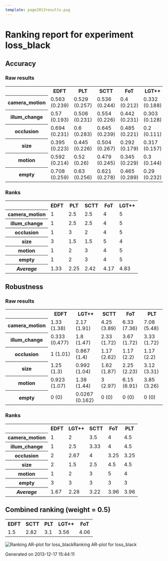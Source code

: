 ```yaml
---
template: page2013results.pug
---
```

<div class='results'>
<h1 class="caption">Ranking report for experiment loss_black</h1>
<h2>Accuracy</h2>
<h3>Raw results</h3>
<div class="table"><table>
<tr><th>&nbsp;</th><th>EDFT</th><th>PLT</th><th>SCTT</th><th>FoT</th><th>LGT++</th></tr>
<tr><th>camera_motion</th><td>0.563 (0.239)</td><td>0.529 (0.257)</td><td>0.536 (0.244)</td><td>0.4 (0.212)</td><td>0.332 (0.188)</td></tr>
<tr><th>illum_change</th><td>0.57 (0.193)</td><td>0.506 (0.231)</td><td>0.554 (0.226)</td><td>0.442 (0.231)</td><td>0.303 (0.128)</td></tr>
<tr><th>occlusion</th><td>0.694 (0.231)</td><td>0.6 (0.283)</td><td>0.645 (0.239)</td><td>0.485 (0.221)</td><td>0.2 (0.111)</td></tr>
<tr><th>size</th><td>0.395 (0.223)</td><td>0.445 (0.226)</td><td>0.504 (0.267)</td><td>0.292 (0.179)</td><td>0.317 (0.157)</td></tr>
<tr><th>motion</th><td>0.592 (0.214)</td><td>0.52 (0.26)</td><td>0.479 (0.245)</td><td>0.345 (0.229)</td><td>0.3 (0.144)</td></tr>
<tr><th>empty</th><td>0.708 (0.259)</td><td>0.63 (0.256)</td><td>0.621 (0.278)</td><td>0.465 (0.289)</td><td>0.29 (0.232)</td></tr>
</table>
</div><h3>Ranks</h3>
<div class="table"><table>
<tr><th>&nbsp;</th><th>EDFT</th><th>PLT</th><th>SCTT</th><th>FoT</th><th>LGT++</th></tr>
<tr><th>camera_motion</th><td>1</td><td>2.5</td><td>2.5</td><td>4</td><td>5</td></tr>
<tr><th>illum_change</th><td>1</td><td>2.5</td><td>2.5</td><td>4</td><td>5</td></tr>
<tr><th>occlusion</th><td>1</td><td>3</td><td>2</td><td>4</td><td>5</td></tr>
<tr><th>size</th><td>3</td><td>1.5</td><td>1.5</td><td>5</td><td>4</td></tr>
<tr><th>motion</th><td>1</td><td>2</td><td>3</td><td>4</td><td>5</td></tr>
<tr><th>empty</th><td>1</td><td>2</td><td>3</td><td>4</td><td>5</td></tr>
<tr><th><em>Average</em></th><td>1.33</td><td>2.25</td><td>2.42</td><td>4.17</td><td>4.83</td></tr>
</table>
</div><h2>Robustness</h2>
<h3>Raw results</h3>
<div class="table"><table>
<tr><th>&nbsp;</th><th>EDFT</th><th>LGT++</th><th>SCTT</th><th>FoT</th><th>PLT</th></tr>
<tr><th>camera_motion</th><td>1.33 (1.38)</td><td>2.17 (1.91)</td><td>4.25 (3.89)</td><td>6.33 (7.36)</td><td>7.08 (5.48)</td></tr>
<tr><th>illum_change</th><td>0.333 (0.477)</td><td>1.8 (1.47)</td><td>2.33 (1.72)</td><td>3.67 (1.72)</td><td>3.33 (1.72)</td></tr>
<tr><th>occlusion</th><td>1 (1.01)</td><td>0.867 (1.4)</td><td>1.17 (2.62)</td><td>1.17 (2.2)</td><td>1.17 (2.2)</td></tr>
<tr><th>size</th><td>1.25 (1.3)</td><td>0.992 (1.04)</td><td>1.62 (1.87)</td><td>2.25 (2.23)</td><td>3.12 (3.31)</td></tr>
<tr><th>motion</th><td>0.923 (1.07)</td><td>1.38 (1.44)</td><td>3 (2.97)</td><td>6.15 (6.91)</td><td>3.85 (3.26)</td></tr>
<tr><th>empty</th><td>0 (0)</td><td>0.0267 (0.162)</td><td>0 (0)</td><td>0 (0)</td><td>0 (0)</td></tr>
</table>
</div><h3>Ranks</h3>
<div class="table"><table>
<tr><th>&nbsp;</th><th>EDFT</th><th>LGT++</th><th>SCTT</th><th>FoT</th><th>PLT</th></tr>
<tr><th>camera_motion</th><td>1</td><td>2</td><td>3.5</td><td>4</td><td>4.5</td></tr>
<tr><th>illum_change</th><td>1</td><td>2.5</td><td>3.33</td><td>4</td><td>4.5</td></tr>
<tr><th>occlusion</th><td>2</td><td>2.67</td><td>4</td><td>3.25</td><td>3.25</td></tr>
<tr><th>size</th><td>2</td><td>1.5</td><td>2.5</td><td>4.5</td><td>4.5</td></tr>
<tr><th>motion</th><td>1</td><td>2</td><td>3</td><td>5</td><td>4</td></tr>
<tr><th>empty</th><td>3</td><td>3</td><td>3</td><td>3</td><td>3</td></tr>
<tr><th><em>Average</em></th><td>1.67</td><td>2.28</td><td>3.22</td><td>3.96</td><td>3.96</td></tr>
</table>
</div><h2>Combined ranking (weight = 0.5)</h2>
<div class="table"><table>
<tr><th>EDFT</th><th>SCTT</th><th>PLT</th><th>LGT++</th><th>FoT</th></tr>
<tr><td>1.5</td><td>2.82</td><td>3.1</td><td>3.56</td><td>4.06</td></tr>
</table>
</div><p class="plot"><img src="images/extra_ranking_loss_black.png" alt="Ranking AR-plot for loss_black" /><span class="caption">Ranking AR-plot for loss_black</span></p>
<p class="timestamp">Generated on 2013-12-17 15:44:11</p>
</div>
